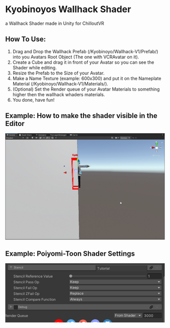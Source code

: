 # Kyobinoyos Wallhack Shader

a Wallhack Shader made in Unity for ChilloutVR



## How To Use:
1. Drag and Drop the Wallhack Prefab (/Kyobinoyo/Wallhack-V1/Prefab/) into you Avatars Root Object (The one with VCRAvatar on it).
2. Create a Cube and drag it in front of your Avatar so you can see the Shader while editing.
3. Resize the Prefab to the Size of your Avatar.
4. Make a Name Texture (example: 600x300) and put it on the Nameplate Material (/Kyobinoyo/Wallhack-V1/Materials/).
5. (Optional) Set the Render queue of your Avatar Materials to something higher then the wallhack whaders materials.
6. You done, have fun!


## Example: How to make the shader visible in the Editor
![Alt text](pictures/1.png?raw=true "Example 1")

## Example: Poiyomi-Toon Shader Settings
![Alt text](pictures/2.png?raw=true "Example 2")
